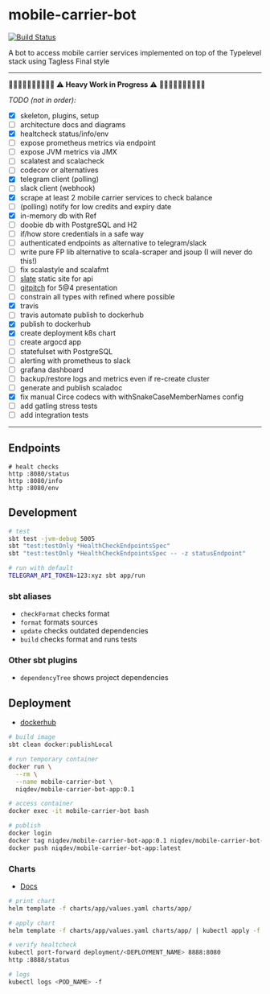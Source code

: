 # mobile-carrier-bot

[![Build Status][travis-image]][travis-url]

[travis-image]: https://travis-ci.org/niqdev/mobile-carrier-bot.svg?branch=master
[travis-url]: https://travis-ci.org/niqdev/mobile-carrier-bot

A bot to access mobile carrier services implemented on top of the Typelevel stack using Tagless Final style

---

:construction::construction::construction::construction::construction::construction::construction::construction::construction::construction:
:warning: **Heavy Work in Progress** :warning:
:construction::construction::construction::construction::construction::construction::construction::construction::construction::construction:

*TODO (not in order):*

- [x] skeleton, plugins, setup
- [ ] architecture docs and diagrams
- [x] healtcheck status/info/env
- [ ] expose prometheus metrics via endpoint
- [ ] expose JVM metrics via JMX
- [ ] scalatest and scalacheck
- [ ] codecov or alternatives
- [x] telegram client (polling)
- [ ] slack client (webhook)
- [x] scrape at least 2 mobile carrier services to check balance
- [ ] (polling) notify for low credits and expiry date
- [x] in-memory db with Ref
- [ ] doobie db with PostgreSQL and H2
- [ ] if/how store credentials in a safe way
- [ ] authenticated endpoints as alternative to telegram/slack
- [ ] write pure FP lib alternative to scala-scraper and jsoup (I will never do this!)
- [ ] fix scalastyle and scalafmt
- [ ] [slate](https://lord.github.io/slate) static site for api
- [ ] [gitpitch](https://gitpitch.com) for 5@4 presentation
- [ ] constrain all types with refined where possible
- [x] travis
- [ ] travis automate publish to dockerhub
- [x] publish to dockerhub
- [x] create deployment k8s chart
- [ ] create argocd app
- [ ] statefulset with PostgreSQL
- [ ] alerting with prometheus to slack
- [ ] grafana dashboard
- [ ] backup/restore logs and metrics even if re-create cluster
- [ ] generate and publish scaladoc
- [x] fix manual Circe codecs with withSnakeCaseMemberNames config
- [ ] add gatling stress tests
- [ ] add integration tests

---

## Endpoints

```
# healt checks
http :8080/status
http :8080/info
http :8080/env
```

## Development

```bash
# test
sbt test -jvm-debug 5005
sbt "test:testOnly *HealthCheckEndpointsSpec"
sbt "test:testOnly *HealthCheckEndpointsSpec -- -z statusEndpoint"

# run with default
TELEGRAM_API_TOKEN=123:xyz sbt app/run
```

### sbt aliases

* `checkFormat` checks format
* `format` formats sources
* `update` checks outdated dependencies
* `build` checks format and runs tests

### Other sbt plugins

* `dependencyTree` shows project dependencies

## Deployment

* [dockerhub](https://hub.docker.com/u/niqdev)

```bash
# build image
sbt clean docker:publishLocal

# run temporary container
docker run \
  --rm \
  --name mobile-carrier-bot \
  niqdev/mobile-carrier-bot-app:0.1

# access container
docker exec -it mobile-carrier-bot bash

# publish
docker login
docker tag niqdev/mobile-carrier-bot-app:0.1 niqdev/mobile-carrier-bot-app:latest
docker push niqdev/mobile-carrier-bot-app:latest
```

### Charts

* [Docs](https://helm.sh/docs/developing_charts/#charts)

```bash
# print chart
helm template -f charts/app/values.yaml charts/app/

# apply chart
helm template -f charts/app/values.yaml charts/app/ | kubectl apply -f -

# verify healtcheck
kubectl port-forward deployment/<DEPLOYMENT_NAME> 8888:8080
http :8888/status

# logs
kubectl logs <POD_NAME> -f
```
